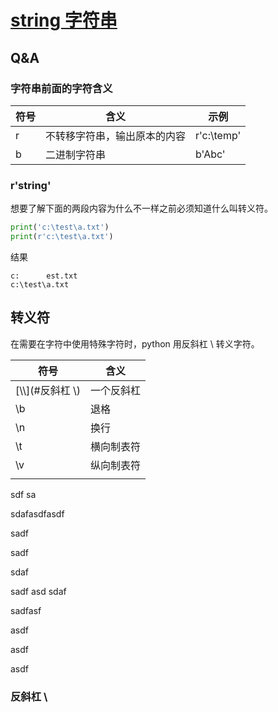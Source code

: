 # [string 字符串](https://docs.python.org/zh-cn/3/library/string.html)

## Q&A

### 字符串前面的字符含义

| 符号  | 含义             | 示例         |
|-----|----------------|------------|
| r   | 不转移字符串，输出原本的内容 | r'c:\temp' |
| b   | 二进制字符串         | b'Abc'     |



### r'string'

想要了解下面的两段内容为什么不一样之前必须知道什么叫转义符。
```python
print('c:\test\a.txt')
print(r'c:\test\a.txt')
```
结果
```
c:      est.txt
c:\test\a.txt
```


## 转义符
在需要在字符中使用特殊字符时，python 用反斜杠 \ 转义字符。

| 符号              | 含义    |
|-----------------|-------|
| [\\\\](#反斜杠 \\) | 一个反斜杠 |
| \b              | 退格    |
| \n              | 换行    |
| \t              | 横向制表符 |
| \v              | 纵向制表符 |
|                 |       |

sdf
sa


sdafasdfasdf

sadf

sadf

sdaf

sadf
asd
sdaf

sadfasf


asdf

asdf


asdf

### 反斜杠 \\

